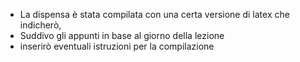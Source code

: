 
- La dispensa è stata compilata con una certa versione di latex che indicherò,
- Suddivo gli appunti in base al giorno della lezione
- inserirò eventuali istruzioni per la compilazione